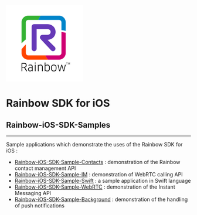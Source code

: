 ![Rainbow](images/logo_rainbow.png)

# Rainbow SDK for iOS
 
## Rainbow-iOS-SDK-Samples
---

Sample applications which demonstrate the uses of the Rainbow SDK for iOS :

- [Rainbow-iOS-SDK-Sample-Contacts](https://github.com/Rainbow-CPaaS/Rainbow-iOS-SDK-Samples/tree/master/Rainbow-iOS-SDK-Sample-Contacts) : demonstration of the Rainbow contact management API
- [Rainbow-iOS-SDK-Sample-IM](https://github.com/Rainbow-CPaaS/Rainbow-iOS-SDK-Samples/tree/master/Rainbow-iOS-SDK-Sample-IM) : demonstration of WebRTC calling API
- [Rainbow-iOS-SDK-Sample-Swift](https://github.com/Rainbow-CPaaS/Rainbow-iOS-SDK-Samples/tree/master/Rainbow-iOS-SDK-Sample-Swift) : a sample application in Swift language
- [Rainbow-iOS-SDK-Sample-WebRTC](https://github.com/Rainbow-CPaaS/Rainbow-iOS-SDK-Samples/tree/master/Rainbow-iOS-SDK-Sample-WebRTC) : demonstration of the Instant Messaging API
- [Rainbow-iOS-SDK-Sample-Background](https://github.com/Rainbow-CPaaS/Rainbow-iOS-SDK-Samples/tree/master/Rainbow-iOS-SDK-Sample-Background) : demonstration of the handling of push notifications



